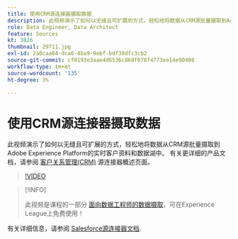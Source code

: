 ```yaml
---
title: 使用CRM源连接器摄取数据
description: 此视频演示了如何以无缝且可扩展的方式，轻松地将数据从CRM源批量摄取到Adobe Experience Platform的实时客户资料和数据湖中。
role: Data Engineer, Data Architect
feature: Sources
kt: 3826
thumbnail: 29711.jpg
exl-id: 2a0caa84-dca6-4ba9-9ebf-bdf38dfc3cb2
source-git-commit: cf0193e3aae4d6536c868f078f4773ee14e90408
workflow-type: tm+mt
source-wordcount: '135'
ht-degree: 3%

---
```


# 使用CRM源连接器摄取数据

此视频演示了如何以无缝且可扩展的方式，轻松地将数据从CRM源批量摄取到Adobe Experience Platform的实时客户资料和数据湖中。 有关更详细的产品文档，请参阅 [客户关系管理(CRM)](https://experienceleague.adobe.com/docs/experience-platform/sources/home.html?lang=en#access-control-for-sources-in-data-ingestion) 源连接器概述页面。

>[!VIDEO](https://video.tv.adobe.com/v/29711?quality=12&learn=on)

>[!INFO]
>
> 此视频是课程的一部分 [面向数据工程师的数据摄取](https://experienceleague.adobe.com/?lang=zh-Hans?recommended=ExperiencePlatform-D-1-2020.1.dataingestion)，可在Experience League上免费使用！

有关详细信息，请参阅 [Salesforce源连接器文档](https://experienceleague.adobe.com/docs/experience-platform/sources/ui-tutorials/create/crm/salesforce.html).

